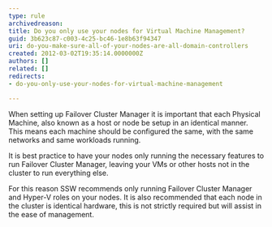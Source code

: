 ```yaml
---
type: rule
archivedreason: 
title: Do you only use your nodes for Virtual Machine Management?
guid: 3b623c87-c003-4c25-bc46-1e8b63f94347
uri: do-you-make-sure-all-of-your-nodes-are-all-domain-controllers
created: 2012-03-02T19:35:14.0000000Z
authors: []
related: []
redirects:
- do-you-only-use-your-nodes-for-virtual-machine-management

---
```


When setting up Failover Cluster Manager it is important that each Physical Machine, also known as a host or node be setup in an identical manner. This means each machine should be configured the same, with the same networks and same workloads running.

It is best practice to have your nodes only running the necessary features to run Failover Cluster Manager, leaving your VMs or other hosts not in the cluster to run everything else.

For this reason SSW recommends only running Failover Cluster Manager and Hyper-V roles on your nodes. It is also recommended that each node in the cluster is identical hardware, this is not strictly required but will assist in the ease of management.

<!--endintro-->
